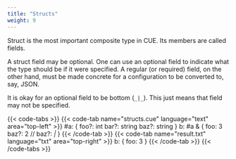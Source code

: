 ```yaml
---
title: "Structs"
weight: 9
---
```


Struct is the most important composite type in CUE.
Its members are called fields.

A struct field may be optional.
One can use an optional field to indicate what the type should be if it were
specified.
A regular (or required) field, on the other hand, must be made concrete
for a configuration to be converted to, say, JSON.

It is okay for an optional field to be bottom (`_|_`).
This just means that field may not be specified.

{{< code-tabs >}}
{{< code-tab name="structs.cue" language="text"  area="top-left" >}}
#a: {
	foo?: int
	bar?: string
	baz?: string
}
b: #a & {
	foo:  3
	baz?: 2 // baz?: _|_
}
{{< /code-tab >}}
{{< code-tab name="result.txt" language="txt"  area="top-right" >}}
b: {
    foo: 3
}
{{< /code-tab >}}
{{< /code-tabs >}}

